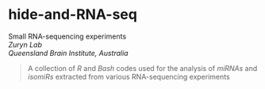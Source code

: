 # hide-and-RNA-seq
Small RNA-sequencing experiments\
*Zuryn Lab*\
*Queensland Brain Institute, Australia* 

> A collection of _R_ and _Bash_ codes used for the analysis of _miRNAs_ and _isomiRs_ extracted from various RNA-sequencing experiments
